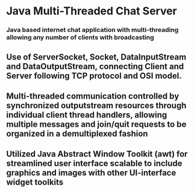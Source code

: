 # Java Multi-Threaded Chat Server
 
### Java based internet chat application with multi-threading allowing any number of clients with broadcasting

## Use of ServerSocket, Socket, DataInputStream and DataOutputStream, connecting Client and Server following TCP protocol and OSI model.

## Multi-threaded communication controlled by synchronized outputstream resources through individual client thread handlers, allowing multiple messages and join/quit requests to be organized in a demultiplexed fashion

## Utilized Java Abstract Window Toolkit (awt) for streamlined user interface scalable to include graphics and images with other UI-interface widget toolkits

